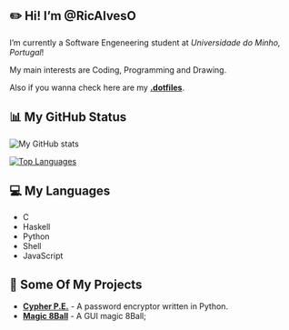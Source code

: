 ## ✏️ Hi! I’m @RicAlvesO

I’m currently a Software Engeneering student at _Universidade do Minho, Portugal_!

My main interests are Coding, Programming and Drawing.

Also if you wanna check here are my [**.dotfiles**](https://github.com/RicAlvesO/Dotfiles).

## 📊 My GitHub Status

![My GitHub stats](https://github-readme-stats.vercel.app/api?username=RicAlvesO&count_private=true&show_icons=true&theme=synthwave&hide=contribs&hide_border=true)

[![Top Languages](https://github-readme-stats.vercel.app/api/top-langs/?username=RicAlvesO&layout=compact&theme=synthwave&hide_border=true)](https://github.com/anuraghazra/github-readme-stats)

## 💻 My Languages

- C
- Haskell
- Python
- Shell
- JavaScript

## 📂 Some Of My Projects

- [**Cypher P.E.**](https://github.com/RicAlvesO/Cypher-Password-Encryptor) - A password encryptor written in Python.
- [**Magic 8Ball**](https://github.com/RicAlvesO/Python-Magic-8Ball) - A GUI magic 8Ball;
